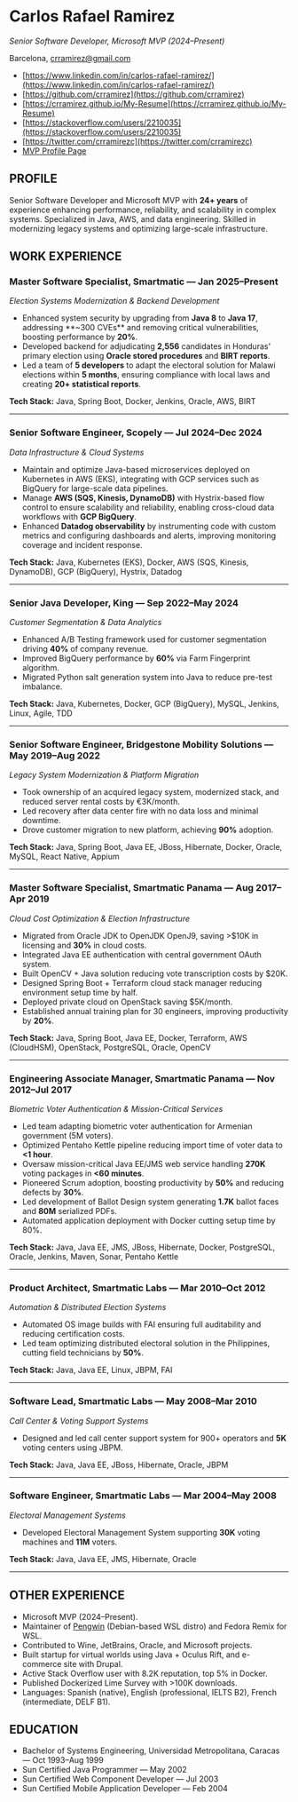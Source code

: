 # Carlos Rafael Ramirez

*Senior Software Developer, Microsoft MVP (2024–Present)*

Barcelona, [crramirez@gmail.com](mailto:crramirez@gmail.com)

* [https://www.linkedin.com/in/carlos-rafael-ramirez/](https://www.linkedin.com/in/carlos-rafael-ramirez/)
* [https://github.com/crramirez](https://github.com/crramirez)
* [https://crramirez.github.io/My-Resume](https://crramirez.github.io/My-Resume)
* [https://stackoverflow.com/users/2210035](https://stackoverflow.com/users/2210035)
* [https://twitter.com/crramirezc](https://twitter.com/crramirezc)
* [MVP Profile Page](https://mvp.microsoft.com/en-US/mvp/profile/982d0b11-8e6b-41b6-af47-3ac55073ed83)

## PROFILE

Senior Software Developer and Microsoft MVP with **24+ years** of experience enhancing performance, reliability, and scalability in complex systems. Specialized in Java, AWS, and data engineering. Skilled in modernizing legacy systems and optimizing large-scale infrastructure.

## WORK EXPERIENCE

### Master Software Specialist, Smartmatic — Jan 2025–Present
*Election Systems Modernization & Backend Development*

* Enhanced system security by upgrading from **Java 8** to **Java 17**, addressing \*\*\~300 CVEs\*\* and removing critical vulnerabilities, boosting performance by **20%**.
* Developed backend for adjudicating **2,556** candidates in Honduras' primary election using **Oracle stored procedures** and **BIRT reports**.
* Led a team of **5 developers** to adapt the electoral solution for Malawi elections within **5 months**, ensuring compliance with local laws and creating **20+ statistical reports**.

**Tech Stack:** Java, Spring Boot, Docker, Jenkins, Oracle, AWS, BIRT

---

### Senior Software Engineer, Scopely — Jul 2024–Dec 2024
*Data Infrastructure & Cloud Systems*

* Maintain and optimize Java-based microservices deployed on Kubernetes in AWS (EKS), integrating with GCP services such as BigQuery for large-scale data pipelines.
* Manage **AWS (SQS, Kinesis, DynamoDB)** with Hystrix-based flow control to ensure scalability and reliability, enabling cross-cloud data workflows with **GCP BigQuery**.
* Enhanced **Datadog observability** by instrumenting code with custom metrics and configuring dashboards and alerts, improving monitoring coverage and incident response.

**Tech Stack:** Java, Kubernetes (EKS), Docker, AWS (SQS, Kinesis, DynamoDB), GCP (BigQuery), Hystrix, Datadog

---

### Senior Java Developer, King — Sep 2022–May 2024
*Customer Segmentation & Data Analytics*

* Enhanced A/B Testing framework used for customer segmentation driving **40%** of company revenue.
* Improved BigQuery performance by **60%** via Farm Fingerprint algorithm.
* Migrated Python salt generation system into Java to reduce pre-test imbalance.

**Tech Stack:** Java, Kubernetes, Docker, GCP (BigQuery), MySQL, Jenkins, Linux, Agile, TDD

---

### Senior Software Engineer, Bridgestone Mobility Solutions — May 2019–Aug 2022
*Legacy System Modernization & Platform Migration*

* Took ownership of an acquired legacy system, modernized stack, and reduced server rental costs by €3K/month.
* Led recovery after data center fire with no data loss and minimal downtime.
* Drove customer migration to new platform, achieving **90%** adoption.

**Tech Stack:** Java, Spring Boot, Java EE, JBoss, Hibernate, Docker, Oracle, MySQL, React Native, Appium

---

### Master Software Specialist, Smartmatic Panama — Aug 2017–Apr 2019
*Cloud Cost Optimization & Election Infrastructure*

* Migrated from Oracle JDK to OpenJDK OpenJ9, saving >\$10K in licensing and **30%** in cloud costs.
* Integrated Java EE authentication with central government OAuth system.
* Built OpenCV + Java solution reducing vote transcription costs by \$20K.
* Designed Spring Boot + Terraform cloud stack manager reducing environment setup time by half.
* Deployed private cloud on OpenStack saving \$5K/month.
* Established annual training plan for 30 engineers, improving productivity by **20%**.

**Tech Stack:** Java, Spring Boot, Java EE, Docker, Terraform, AWS (CloudHSM), OpenStack, PostgreSQL, Oracle, OpenCV

---

### Engineering Associate Manager, Smartmatic Panama — Nov 2012–Jul 2017
*Biometric Voter Authentication & Mission-Critical Services*

* Led team adapting biometric voter authentication for Armenian government (5M voters).
* Optimized Pentaho Kettle pipeline reducing import time of voter data to **<1 hour**.
* Oversaw mission-critical Java EE/JMS web service handling **270K** voting packages in **<60 minutes**.
* Pioneered Scrum adoption, boosting productivity by **50%** and reducing defects by **30%**.
* Led development of Ballot Design system generating **1.7K** ballot faces and **80M** serialized PDFs.
* Automated application deployment with Docker cutting setup time by 80%.

**Tech Stack:** Java, Java EE, JMS, JBoss, Hibernate, Docker, PostgreSQL, Oracle, Jenkins, Maven, Sonar, Pentaho Kettle

---

### Product Architect, Smartmatic Labs — Mar 2010–Oct 2012
*Automation & Distributed Election Systems*

* Automated OS image builds with FAI ensuring full auditability and reducing certification costs.
* Led team optimizing distributed electoral solution in the Philippines, cutting field technicians by **50%**.

**Tech Stack:** Java, Java EE, Linux, JBPM, FAI

---

### Software Lead, Smartmatic Labs — May 2008–Mar 2010
*Call Center & Voting Support Systems*

* Designed and led call center support system for 900+ operators and **5K** voting centers using JBPM.

**Tech Stack:** Java, Java EE, JBoss, Hibernate, Oracle, JBPM

---

### Software Engineer, Smartmatic Labs — Mar 2004–May 2008
*Electoral Management Systems*

* Developed Electoral Management System supporting **30K** voting machines and **11M** voters.

**Tech Stack:** Java, Java EE, JMS, Hibernate, Oracle

---

## OTHER EXPERIENCE

* Microsoft MVP (2024–Present).
* Maintainer of [Pengwin](https://github.com/WhitewaterFoundry/Pengwin) (Debian-based WSL distro) and Fedora Remix for WSL.
* Contributed to Wine, JetBrains, Oracle, and Microsoft projects.
* Built startup for virtual worlds using Java + Oculus Rift, and e-commerce site with Drupal.
* Active Stack Overflow user with 8.2K reputation, top 5% in Docker.
* Published Dockerized Lime Survey with >100K downloads.
* Languages: Spanish (native), English (professional, IELTS B2), French (intermediate, DELF B1).

## EDUCATION

* Bachelor of Systems Engineering, Universidad Metropolitana, Caracas — Oct 1993–Aug 1999
* Sun Certified Java Programmer — May 2002
* Sun Certified Web Component Developer — Jul 2003
* Sun Certified Mobile Application Developer — Feb 2004
